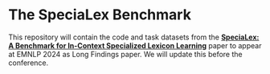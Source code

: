 # The SpeciaLex Benchmark

This repository will contain the code and task datasets from the [**SpeciaLex: A Benchmark for In-Context Specialized Lexicon Learning**](https://arxiv.org/abs/2407.13297) paper to appear at EMNLP 2024 as Long Findings paper. We will update this before the conference.
